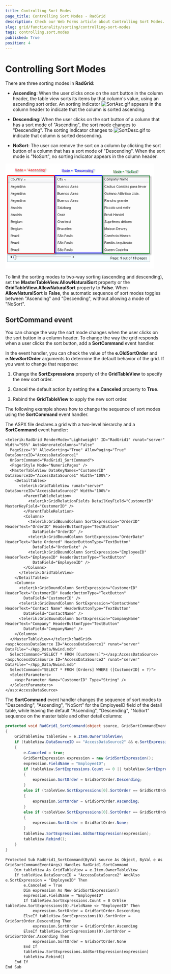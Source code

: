 ```yaml
---
title: Controlling Sort Modes
page_title: Controlling Sort Modes - RadGrid
description: Check our Web Forms article about Controlling Sort Modes.
slug: grid/functionality/sorting/controlling-sort-modes
tags: controlling,sort,modes
published: True
position: 4
---
```


# Controlling Sort Modes



There are three sorting modes in **RadGrid**:

* **Ascending**: When the user clicks once on the sort button in the column header, the table view sorts its items by that column's value, using an ascending sort order. An sorting indicator
![SortAsc.gif](images/grd_SortAsc.gif) appears in the column header to indicate that the column is sorted ascending.

* **Descending**: When the user clicks on the sort button of a column that has a sort mode of "Ascending", the sort mode changes to "Descending". The sorting indicator changes to
![SortDesc.gif](images/grd_SortDesc.gif) to indicate that column is sorted descending.

* **NoSort**: The user can remove the sort on a column by clicking the sort button of a column that has a sort mode of "Descending". When the sort mode is "NoSort", no sorting indicator appears in the column header.

![](images/grd_SortMode.png)

To limit the sorting modes to two-way sorting (ascending and descending), set the **MasterTableView.AllowNaturalSort** property or the **GridTableView.AllowNaturalSort** property to **False**. When **AllowNaturalSort** is **False**, the automatic sequence of sort modes toggles between "Ascending" and "Descending", without allowing a mode of "NoSort".

## SortCommand event

You can change the way the sort mode changes when the user clicks on the sort button in a column header. To change the way the grid responds when a user clicks the sort button, add a **SortCommand** event handler.

In the event handler, you can check the value of the **e.OldSortOrder** and **e.NewSortOrder** arguments to determine the default behavior of the grid. If you want to change that response:

1. Change the **SortExpressions** property of the **GridTableView** to specify the new sort order.

1. Cancel the default action by setting the **e.Canceled** property to **True**.

1. Rebind the **GridTableView** to apply the new sort order.

The following example shows how to change the sequence of sort modes using the **SortCommand** event handler.

The ASPX file declares a grid with a two-level hierarchy and a **SortCommand** event handler:

````ASP.NET
<telerik:RadGrid RenderMode="Lightweight" ID="RadGrid1" runat="server" Width="95%" AutoGenerateColumns="False"
  PageSize="3" AllowSorting="True" AllowPaging="True" DataSourceID="AccessDataSource1"
  OnSortCommand="RadGrid1_SortCommand">
  <PagerStyle Mode="NumericPages" />
  <MasterTableView DataKeyNames="CustomerID" DataSourceID="AccessDataSource1" Width="100%">
    <DetailTables>
      <telerik:GridTableView runat="server" DataSourceID="AccessDataSource2" Width="100%">
        <ParentTableRelation>
          <telerik:GridRelationFields DetailKeyField="CustomerID" MasterKeyField="CustomerID" />
        </ParentTableRelation>
        <Columns>
          <telerik:GridBoundColumn SortExpression="OrderID" HeaderText="OrderID" HeaderButtonType="TextButton"
            DataField="OrderID" />
          <telerik:GridBoundColumn SortExpression="OrderDate" HeaderText="Date Ordered" HeaderButtonType="TextButton"
            DataField="OrderDate" />
          <telerik:GridBoundColumn SortExpression="EmployeeID" HeaderText="EmployeeID" HeaderButtonType="TextButton"
            DataField="EmployeeID" />
        </Columns>
      </telerik:GridTableView>
    </DetailTables>
    <Columns>
      <telerik:GridBoundColumn SortExpression="CustomerID" HeaderText="CustomerID" HeaderButtonType="TextButton"
        DataField="CustomerID" />
      <telerik:GridBoundColumn SortExpression="ContactName" HeaderText="Contact Name" HeaderButtonType="TextButton"
        DataField="ContactName" />
      <telerik:GridBoundColumn SortExpression="CompanyName" HeaderText="Company" HeaderButtonType="TextButton"
        DataField="CompanyName" />
    </Columns>
  </MasterTableView></telerik:RadGrid>
<asp:AccessDataSource ID="AccessDataSource1" runat="server" DataFile="~/App_Data/Nwind.mdb"
  SelectCommand="SELECT * FROM [Customers]"></asp:AccessDataSource>
<asp:AccessDataSource ID="AccessDataSource2" runat="server" DataFile="~/App_Data/Nwind.mdb"
  SelectCommand="SELECT * FROM [Orders] WHERE ([CustomerID] = ?)">
  <SelectParameters>
    <asp:Parameter Name="CustomerID" Type="String" />
  </SelectParameters>
</asp:AccessDataSource>
````



The **SortCommand** event handler changes the sequence of sort modes to "Descending", "Ascending", "NoSort" for the EmployeeID field of the detail table, while leaving the default "Ascending", "Descending", "NoSort" sequence on the master table and other detail columns:



````C#
protected void RadGrid1_SortCommand(object source, GridSortCommandEventArgs e)
{
    GridTableView tableView = e.Item.OwnerTableView;
    if (tableView.DataSourceID == "AccessDataSource2" && e.SortExpression == "EmployeeID")
    {
        e.Canceled = true;
        GridSortExpression expression = new GridSortExpression();
        expression.FieldName = "EmployeeID";
        if (tableView.SortExpressions.Count == 0 || tableView.SortExpressions[0].FieldName != "EmployeeID")
        {
            expression.SortOrder = GridSortOrder.Descending;
        }
        else if (tableView.SortExpressions[0].SortOrder == GridSortOrder.Descending)
        {
            expression.SortOrder = GridSortOrder.Ascending;
        }
        else if (tableView.SortExpressions[0].SortOrder == GridSortOrder.Ascending)
        {
            expression.SortOrder = GridSortOrder.None;
        }
        tableView.SortExpressions.AddSortExpression(expression);
        tableView.Rebind();
    }
}
````
````VB
Protected Sub RadGrid1_SortCommand(ByVal source As Object, ByVal e As GridSortCommandEventArgs) Handles RadGrid1.SortCommand
    Dim tableView As GridTableView = e.Item.OwnerTableView
    If tableView.DataSourceID = "AccessDataSource2" AndAlso e.SortExpression = "EmployeeID" Then
        e.Canceled = True
        Dim expression As New GridSortExpression()
        expression.FieldName = "EmployeeID"
        If tableView.SortExpressions.Count = 0 OrElse tableView.SortExpressions(0).FieldName <> "EmployeeID" Then
            expression.SortOrder = GridSortOrder.Descending
        ElseIf tableView.SortExpressions(0).SortOrder = GridSortOrder.Descending Then
            expression.SortOrder = GridSortOrder.Ascending
        ElseIf tableView.SortExpressions(0).SortOrder = GridSortOrder.Ascending Then
            expression.SortOrder = GridSortOrder.None
        End If
        tableView.SortExpressions.AddSortExpression(expression)
        tableView.Rebind()
    End If
End Sub
````


